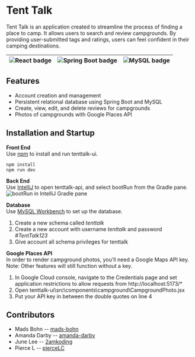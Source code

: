 # Tent Talk
Tent Talk is an application created to streamline the process of finding a place to camp. It allows users to search and review campgrounds. By providing user-submitted tags and ratings, users can feel confident in their camping destinations.


| ![React badge](https://img.shields.io/badge/React-20232A?style=for-the-badge&logo=react&logoColor=61DAFB) | ![Spring Boot badge](https://img.shields.io/badge/Spring_Boot-6DB33F?style=for-the-badge&logo=spring-boot&logoColor=white) | ![MySQL badge](https://img.shields.io/badge/MySQL-005C84?style=for-the-badge&logo=mysql&logoColor=white) |
|--|--|--|

## Features

 - Account creation and management
 - Persistent relational database using Spring Boot and MySQL
 - Create, view, edit, and delete reviews for campgrounds
 - Photos of campgrounds with Google Places API

## Installation and Startup
**Front End**  
Use [npm](https://nodejs.org/en/learn/getting-started/an-introduction-to-the-npm-package-manager) to install and run tenttalk-ui.

    npm install
    npm run dev


**Back End**  
Use [IntelliJ](https://www.jetbrains.com/idea/) to open tenttalk-api, and select bootRun from the Gradle pane.  
![bootRun in IntelliJ Gradle pane](https://i.ibb.co/RNptcXZ/Screenshot-2024-08-15-171850.png)

**Database**  
Use [MySQL Workbench](https://www.mysql.com/products/workbench/) to set up the database.

 1. Create a new schema called *tenttalk*
 2. Create a new account with username *tenttalk* and password *#TentTalk123*
 3. Give account all schema privileges for tenttalk

**Google Places API**  
In order to render campground photos, you'll need a Google Maps API key. 
Note: Other features will still function without a key.

 1. In Google Cloud console, navigate to the Credentials page and set application restrictions to allow requests from http://localhost:5173/*
 2.  Open tenttalk-ui\src\components\campground\CampgroundPhoto.jsx
 3. Put your API key in between the double quotes on line 4

## Contributors
- Mads Bohn -- [mads-bohn](https://github.com/mads-bohn)
- Amanda Darby -- [amanda-darby](https://github.com/amanda-darby)
- June Lee -- [2amkoding](https://github.com/2amkoding)
- Pierce L -- [pierceLC](https://github.com/pierceLC)


